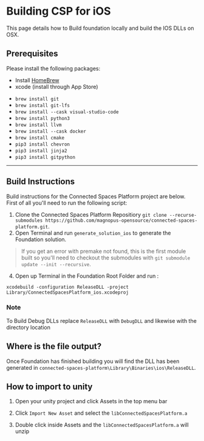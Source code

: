 # Building CSP for iOS

This page details how to Build foundation locally and build the IOS DLLs on OSX.

## Prerequisites 

Please install the following packages:

* Install [HomeBrew](https://docs.brew.sh/Installation)
* xcode (install through App Store)
 - `brew install git`
 - `brew install git-lfs`
 - `brew install --cask visual-studio-code`
 - `brew install python3`
 - `brew install llvm`
 - `brew install --cask docker`
 - `brew install cmake`
 - `pip3 install chevron`
 - `pip3 install jinja2`
 - `pip3 install gitpython`

***

## Build Instructions
Build instructions for the Connected Spaces Platform project are below.
First of all you'll need to run the following script:
1. Clone the Connected Spaces Platform Repositiory `git clone --recurse-submodules https://github.com/magnopus-opensource/connected-spaces-platform.git`.
3. Open Terminal and run `generate_solution_ios` to generate the Foundation solution.
 > If you get an error with premake not found, this is the first module built so you'll need to checkout the submodules with `git submodule update --init --recursive`.
4. Open up Terminal in the Foundation Root Folder and run :

`xcodebuild -configuration ReleaseDLL -project Library/ConnectedSpacesPlatform_ios.xcodeproj`

### Note

To Build Debug DLLs replace `ReleaseDLL` with `DebugDLL` and likewise with the directory location


## Where is the file output?

Once Foundation has finished building you will find the DLL has been generated in `connected-spaces-platform\Library\Binaries\ios\ReleaseDLL`.

## How to import to unity

1. Open your unity project and click Assets in the top menu bar

2. Click `Import New Asset` and select the `libConnectedSpacesPlatform.a`

3. Double click inside Assets and the `libConnectedSpacesPlatform.a` will unzip